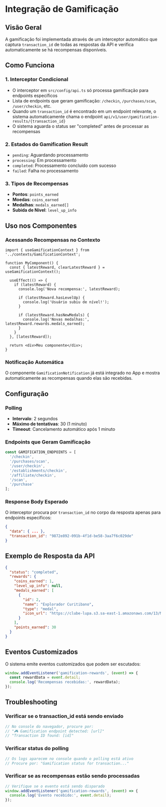 # Integração de Gamificação

## Visão Geral

A gamificação foi implementada através de um interceptor automático que captura `transaction_id` de todas as respostas da API e verifica automaticamente se há recompensas disponíveis.

## Como Funciona

### 1. Interceptor Condicional
- O interceptor em `src/config/api.ts` só processa gamificação para endpoints específicos
- Lista de endpoints que geram gamificação: `/checkin`, `/purchases/scan`, `/user/checkin`, etc.
- Quando um `transaction_id` é encontrado em um endpoint relevante, o sistema automaticamente chama o endpoint `api/v1/user/gamification-results/{transaction_id}`
- O sistema aguarda o status ser "completed" antes de processar as recompensas

### 2. Estados do Gamification Result
- `pending`: Aguardando processamento
- `processing`: Em processamento
- `completed`: Processamento concluído com sucesso
- `failed`: Falha no processamento

### 3. Tipos de Recompensas
- **Pontos**: `points_earned`
- **Moedas**: `coins_earned`
- **Medalhas**: `medals_earned[]`
- **Subida de Nível**: `level_up_info`

## Uso nos Componentes

### Acessando Recompensas no Contexto

```tsx
import { useGamificationContext } from '../contexts/GamificationContext';

function MyComponent() {
  const { latestReward, clearLatestReward } = useGamificationContext();

  useEffect(() => {
    if (latestReward) {
      console.log('Nova recompensa:', latestReward);
      
      if (latestReward.hasLevelUp) {
        console.log('Usuário subiu de nível!');
      }
      
      if (latestReward.hasNewMedals) {
        console.log('Novas medalhas:', latestReward.rewards.medals_earned);
      }
    }
  }, [latestReward]);

  return <div>Meu componente</div>;
}
```

### Notificação Automática

O componente `GamificationNotification` já está integrado no App e mostra automaticamente as recompensas quando elas são recebidas.

## Configuração

### Polling
- **Intervalo**: 2 segundos
- **Máximo de tentativas**: 30 (1 minuto)
- **Timeout**: Cancelamento automático após 1 minuto

### Endpoints que Geram Gamificação
```typescript
const GAMIFICATION_ENDPOINTS = [
  '/checkin',
  '/purchases/scan', 
  '/user/checkin',
  '/establishments/checkin',
  '/affiliate/checkin',
  '/scan',
  '/purchase'
];
```

### Response Body Esperado
O interceptor procura por `transaction_id` no corpo da resposta apenas para endpoints específicos:
```json
{
  "data": { ... },
  "transaction_id": "9872e892-091b-4f1d-be58-3aa7f6c029de"
}
```

## Exemplo de Resposta da API

```json
{
  "status": "completed",
  "rewards": {
    "coins_earned": 1,
    "level_up_info": null,
    "medals_earned": [
      {
        "id": 2,
        "name": "Explorador Curitibano",
        "type": "medal",
        "icon_url": "https://clube-lupa.s3.sa-east-1.amazonaws.com/13/Medalha-Explorac%CC%A7a%CC%83o.png"
      }
    ],
    "points_earned": 30
  }
}
```

## Eventos Customizados

O sistema emite eventos customizados que podem ser escutados:

```javascript
window.addEventListener('gamification-rewards', (event) => {
  const rewardData = event.detail;
  console.log('Recompensas recebidas:', rewardData);
});
```

## Troubleshooting

### Verificar se o transaction_id está sendo enviado
```javascript
// No console do navegador, procure por:
// "🎮 Gamification endpoint detected: [url]"
// "Transaction ID found: [id]"
```

### Verificar status do polling
```javascript
// Os logs aparecem no console quando o polling está ativo
// Procure por: "Gamification status for transaction..."
```

### Verificar se as recompensas estão sendo processadas
```javascript
// Verifique se o evento está sendo disparado
window.addEventListener('gamification-rewards', (event) => {
  console.log('Evento recebido:', event.detail);
});
```
